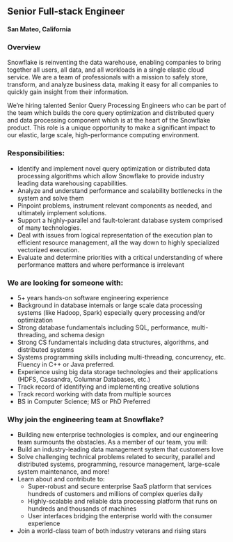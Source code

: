 ## Senior Full-stack Engineer
#### San Mateo, California

### Overview
Snowflake is reinventing the data warehouse, enabling companies to bring together all users, all
data, and all workloads in a single elastic cloud service. We are a team of professionals with a
mission to safely store, transform, and analyze business data, making it easy for all companies to
quickly gain insight from their information.

We’re hiring talented Senior Query Processing Engineers​ who can be part of the team which
builds the core query optimization and distributed query and data processing component which is at
the heart of the Snowflake product. This role is a unique opportunity to make a significant impact to
our elastic, large scale, high-performance computing environment.

### Responsibilities:
+ Identify and implement novel query optimization or distributed data processing algorithms
which allow Snowflake to provide industry leading data warehousing capabilities.
+ Analyze and understand performance and scalability bottlenecks in the system and solve
them
+ Pinpoint problems, instrument relevant components as needed, and ultimately implement
solutions.
+ Support a highly-parallel and fault-tolerant database system comprised of many
technologies.
+ Deal with issues from logical representation of the execution plan to efficient resource
management, all the way down to highly specialized vectorized execution.
+ Evaluate and determine priorities with a critical understanding of where performance matters
and where performance is irrelevant

### We are looking for someone with:
+ 5+ years hands-on software engineering experience
+ Background in database internals or large scale data processing systems (like Hadoop,
Spark) especially query processing and/or optimization
+ Strong database fundamentals including SQL, performance, multi-threading, and schema
design
+ Strong CS fundamentals including data structures, algorithms, and distributed systems
+ Systems programming skills including multi-threading, concurrency, etc. Fluency in C++ or
Java preferred.
+ Experience using big data storage technologies and their applications (HDFS, Cassandra,
Columnar Databases, etc.)
+ Track record of identifying and implementing creative solutions
+ Track record working with data from multiple sources
+ BS in Computer Science; MS or PhD Preferred

### Why join the engineering team at Snowflake?
+ Building new enterprise technologies is complex, and our engineering team surmounts the
obstacles. As a member of our team, you will:
+ Build an industry-leading data management system that customers love
+ Solve challenging technical problems related to security, parallel and distributed systems,
programming, resource management, large-scale system maintenance, and more!
+ Learn about and contribute to:
  + Super-robust and secure enterprise SaaS platform that services hundreds of
customers and millions of complex queries daily
  + Highly-scalable and reliable data processing platform that runs on hundreds and
thousands of machines
  + User interfaces bridging the enterprise world with the consumer experience
+ Join a world-class team of both industry veterans and rising stars
